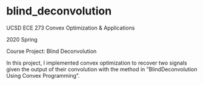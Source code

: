 # blind_deconvolution

UCSD ECE 273 Convex Optimization & Applications

2020 Spring

Course Project: Blind Deconvolution

In this project, I implemented convex optimization to recover two signals given the output of their convolution with the method in ”BlindDeconvolution Using Convex Programming”.
